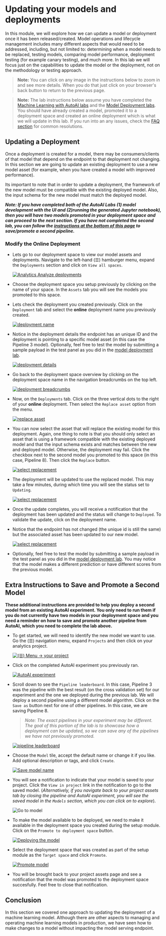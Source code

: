 # Updating your models and deployments

In this module, we will explore how we can update a model or deployment once it has been released/created. Model operations and lifecycle management includes many different aspects that would need to be addressed, including, but not limited to: determining when a model needs to be replaced, testing models, comparing model performance, deployment testing (for example canary testing), and much more. In this lab we will focus just on the capabilities to update the model or the deployment, not on the methodology or testing approach.

> **Note:** You can click on any image in the instructions below to zoom in and see more details. When you do that just click on your browser's back button to return to the previous page.

> **Note:** The lab instructions below assume you have completed the [Machine Learning with AutoAI labs](../ml-model-development-autoai/running-autoai-experiment.md) and the [Model Deployment labs](../ml-model-deployment/online-model-deployment.md). You should have already created a model, promoted it to a deployment space and created an online deployment which is what we will update in this lab. If you run into an any issues, check the [FAQ section](../faq/README.md) for common resolutions.

## Updating a Deployment

Once a deployment is created for a model, there may be consumers/clients of that model that depend on the endpoint to that deployment not changing. In this section we are going to update an existing deployment to use a new model asset (for example, when you have created a model with improved performance).

Its important to note that in order to update a deployment, the framework of the new model must be compatible with the existing deployed model. Also, the input schema for the new model must match the deployed model.

***Note: If you have completed both of the AutoAI Labs (1) model development with the UI and (2)running the generated Jupyter notebook), then you will have two models promoted in your deployment space and can proceed to the next section. If you have not completed the second lab, you can follow the [instructions at the bottom of this page](#extra-instructions-to-save-and-promote-a-second-model) to save/promote a second pipeline.***

### Modify the Online Deployment

* Lets go to our deployment space to view our model assets and deployments. Navigate to the left-hand (☰) hamburger menu, expand the `Deployments` section and click on `View all spaces`.

    [![Analytics Analyze deployments](../images/navigation/menu-analytics-deployments.png)](../images/navigation/menu-analytics-deployments.png)

* Choose the deployment space you setup previously by clicking on the name of your space. In the `Assets` tab you will see the models you promoted to this space.

* Lets check the deployment you created previously. Click on the `Deployment` tab and select the **online** deployment name you previously created.

    [![deployment name](../images/deployment/deployment-name-overview.png)](../images/deployment/deployment-name-overview.png)

* Notice in the deployment details the endpoint has an unique ID and the deployment is pointing to a specific model asset (in this case the Pipeline 3 model). Optionally, feel free to test the model by submitting a sample payload in the test panel as you did in the [model deployment lab](../ml-model-deployment/online-model-deployment.md#test-online-model-deployment).

    [![deployment details](../images/deployment/deployment-name-details.png)](../images/deployment/deployment-name-details.png)

* Go back to the deployment space overview by clicking on the deployment space name in the navigation breadcrumbs on the top left.

    [![deployment breadcrumbs](../images/deployment/deployment-name-menu.png)](../images/deployment/deployment-name-menu.png)

* Now, on the `Deployments` tab. Click on the three vertical dots to the right of your **online** deployment. Then select the `Replace asset` option from the menu.

    [![replace asset](../images/deployment/deployment-replace-asset.png)](../images/deployment/deployment-replace-asset.png)

* You can now select the asset that will replace the existing model for this deployment. Again, one thing to note is that you should only select an asset that is using a framework compatible with the existing deployed model and that the input schema exists and matches between the new and deployed model. Otherwise, the deployment may fail. Click the checkbox next to the second model you promoted to this space (in this case, Pipeline 8). Then click the `Replace` button.

    [![select replacement](../images/deployment/deployment-replace-asset-select.png)](../images/deployment/deployment-replace-asset-select.png)

* The deployment will be updated to use the replaced model. This may take a few minutes, during which time you will see the status set to `Updating`.

    [![select replacement](../images/deployment/deployment-replace-asset-updating.png)](../images/deployment/deployment-replace-asset-updating.png)

* Once the update completes, you will receive a notification that the deployment has been updated and the status will change to `Deployed`. To validate the update, click on the deployment name.

* Notice that the endpoint has not changed (the unique id is still the same) but the associated asset has been updated to our new model.

    [![select replacement](../images/deployment/deployment-validate-update.png)](../images/deployment/deployment-validate-update.png)

* Optionally, feel free to test the model by submitting a sample payload in the test panel as you did in the [model deployment lab](../ml-model-deployment/online-model-deployment.md#test-online-model-deployment). You may notice that the model makes a different prediction or have different scores from the previous model.

## Extra Instructions to Save and Promote a Second Model

**These additional instructions are provided to help you deploy a second model from an existing AutoAI experiment. You only need to run them if you do not currently have two models in your deployment space and you need a reminder on how to save and promote another pipeline from AutoAI, which you need to complete the lab above.**

* To get started, we will need to identify the new model we want to use. Go the (☰) navigation menu, expand `Projects` and then click on your analytics project.

    [![(☰) Menu -> your project](../images/navigation/menu-projects.png)](../images/navigation/menu-projects.png)

* Click on the completed AutoAI experiment you previously ran.

    [![AutoAI experiment](../images/autoai/select-completed-autoaiexp.png)](../images/autoai/select-completed-autoaiexp.png)

* Scroll down to see the `Pipeline leaderboard`. In this case, Pipeline 3 was the pipeline with the best result (on the cross validation set) for our experiment and the one we deployed during the previous lab. We will deploy a second pipeline using a different model algorithm. Click on the `Save as` button next for one of other pipelines. In this case, we are saving Pipeline 8.

    > *Note: The exact pipelines in your experiment may be different. The goal of this portion of the lab is to showcase how a deployment can be updated, so we can save any of the pipelines we have not previously promoted.*

    [![pipeline leaderboard](../images/autoai/save-second-model.png)](../images/autoai/save-second-model.png)

* Choose the `Model` tile, accept the default name or change it if you like. Add optional description or tags, and click `Create`.

    [![Save model name](../images/autoai/autoai-save-model-name.png)](../images/autoai/autoai-save-model-name.png)

* You will see a notification to indicate that your model is saved to your project. Click the `View in project` link in the notification to go to the saved model. (*Alternatively, if you navigate back to your project assets tab by closing the pipeline and AutoAI experiment, you will see the saved model in the `Models` section, which you can click on to explore*).

    ![Go to model](../images/autoai/autoai-save-notification.png)

* To make the model available to be deployed, we need to make it available in the deployment space you created during the setup module. Click on the `Promote to deployment space` button.

    [![Deploying the model](../images/autoai/autoai-promote-to-space.png)](../images/autoai/autoai-promote-to-space.png)

* Select the deployment space that was created as part of the setup module as the `Target space` and click `Promote`.

    [![Promote model](../images/autoai/autoai-promote-to-space-confirm.png)](../images/autoai/autoai-promote-to-space-confirm.png)

* You will be brought back to your project assets page and see a notification that the model was promoted to the deployment space succesfully. Feel free to close that notification.

## Conclusion

In this section we covered one approach to updating the deployment of a machine learning model. Although there are other aspects to managing and operating machine learning models in production, we have seen how to make changes to a model without impacting the model serving endpoint.

